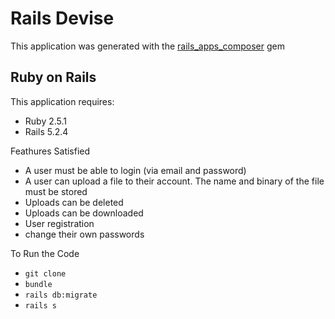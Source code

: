 Rails Devise
================

This application was generated with the [rails_apps_composer](https://github.com/RailsApps/rails_apps_composer) gem


Ruby on Rails
-------------

This application requires:

- Ruby 2.5.1
- Rails 5.2.4


Feathures Satisfied 
- A user must be able to login (via email and password)
- A user can upload a file to their account. The name and binary of the file must be stored
- Uploads can be deleted
- Uploads can be downloaded
- User registration
- change their own passwords

To Run the Code 

- `git clone `
- `bundle`
- `rails db:migrate`
- `rails s`
